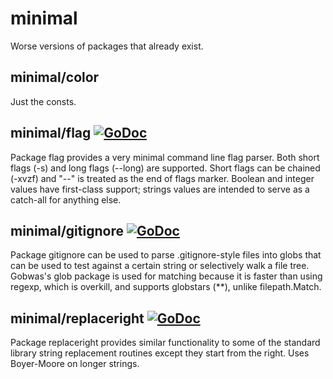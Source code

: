 # minimal
Worse versions of packages that already exist.

## minimal/color
Just the consts.

## minimal/flag [![GoDoc](https://godoc.org/github.com/iriri/minimal/flag?status.svg)](https://godoc.org/github.com/iriri/minimal/flag)
Package flag provides a very minimal command line flag parser. Both short flags
(-s) and long flags (--long) are supported. Short flags can be chained (-xvzf)
and "--" is treated as the end of flags marker. Boolean and integer values have
first-class support; strings values are intended to serve as a catch-all for
anything else.

## minimal/gitignore [![GoDoc](https://godoc.org/github.com/iriri/minimal/gitignore?status.svg)](https://godoc.org/github.com/iriri/minimal/gitignore)
Package gitignore can be used to parse .gitignore-style files into globs that
can be used to test against a certain string or selectively walk a file tree.
Gobwas's glob package is used for matching because it is faster than using
regexp, which is overkill, and supports globstars (**), unlike filepath.Match.

## minimal/replaceright [![GoDoc](https://godoc.org/github.com/iriri/minimal/replaceright?status.svg)](https://godoc.org/github.com/iriri/minimal/replaceright)
Package replaceright provides similar functionality to some of the standard
library string replacement routines except they start from the right. Uses
Boyer-Moore on longer strings.
